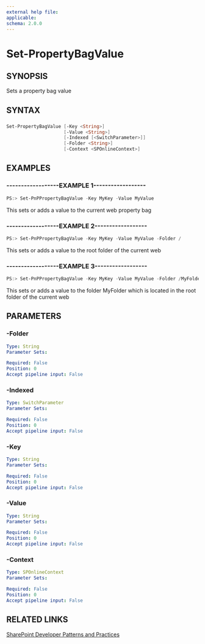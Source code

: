 ```yaml
---
external help file:
applicable: 
schema: 2.0.0
---
```

# Set-PropertyBagValue

## SYNOPSIS
Sets a property bag value

## SYNTAX 

### 
```powershell
Set-PropertyBagValue [-Key <String>]
                     [-Value <String>]
                     [-Indexed [<SwitchParameter>]]
                     [-Folder <String>]
                     [-Context <SPOnlineContext>]
```

## EXAMPLES

### ------------------EXAMPLE 1------------------
```powershell
PS:> Set-PnPPropertyBagValue -Key MyKey -Value MyValue
```

This sets or adds a value to the current web property bag

### ------------------EXAMPLE 2------------------
```powershell
PS:> Set-PnPPropertyBagValue -Key MyKey -Value MyValue -Folder /
```

This sets or adds a value to the root folder of the current web

### ------------------EXAMPLE 3------------------
```powershell
PS:> Set-PnPPropertyBagValue -Key MyKey -Value MyValue -Folder /MyFolder
```

This sets or adds a value to the folder MyFolder which is located in the root folder of the current web

## PARAMETERS

### -Folder


```yaml
Type: String
Parameter Sets: 

Required: False
Position: 0
Accept pipeline input: False
```

### -Indexed


```yaml
Type: SwitchParameter
Parameter Sets: 

Required: False
Position: 0
Accept pipeline input: False
```

### -Key


```yaml
Type: String
Parameter Sets: 

Required: False
Position: 0
Accept pipeline input: False
```

### -Value


```yaml
Type: String
Parameter Sets: 

Required: False
Position: 0
Accept pipeline input: False
```

### -Context


```yaml
Type: SPOnlineContext
Parameter Sets: 

Required: False
Position: 0
Accept pipeline input: False
```

## RELATED LINKS

[SharePoint Developer Patterns and Practices](http://aka.ms/sppnp)